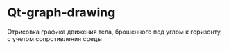 # Qt-graph-drawing

Отрисовка графика движения тела, брошенного под углом к горизонту, с учетом сопротивления среды
